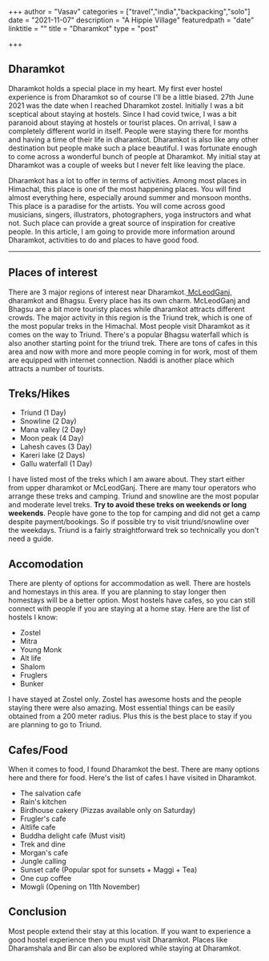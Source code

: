 +++
author = "Vasav"
categories = ["travel","india","backpacking","solo"]
date = "2021-11-07"
description = "A Hippie Village"
featuredpath = "date"
linktitle = ""
title = "Dharamkot"
type = "post"

+++

## Dharamkot

Dharamkot holds a special place in my heart. My first ever hostel experience is from Dharamkot so of course I'll be a little biased. 27th June 2021 was the date when I reached Dharamkot zostel. Initially I was a bit sceptical about staying at hostels. Since I had covid twice, I was a bit paranoid about staying at hostels or tourist places. On arrival, I saw a completely different world in itself. People were staying there for months and having a time of their life in dharamkot. Dharamkot is also like any other destination but people make such a place beautiful. I was fortunate enough to come across a wonderful bunch of people at Dharamkot. My initial stay at Dharamkot was a couple of weeks but I never felt like leaving the place. 

Dharamkot has a lot to offer in terms of activities. Among most places in Himachal, this place is one of the most happening places. You will find almost everything here, especially around summer and monsoon months. This place is a paradise for the artists. You will come across good musicians, singers, illustrators, photographers, yoga instructors and what not. Such place can provide a great source of inspiration for creative people. In this article, I am going to provide more information around Dharamkot, activities to do and places to have good food.

___

## Places of interest 

There are 3 major regions of interest near Dharamkot.[ McLeodGanj](https://en.wikipedia.org/wiki/McLeodGanj), dharamkot and Bhagsu. Every place has its own charm. McLeodGanj and Bhagsu are a bit more touristy places while dharamkot attracts different crowds. The major activity in this region is the Triund trek, which is one of the most popular treks in the Himachal. Most people visit Dharamkot as it comes on the way to Triund. There's a popular Bhagsu waterfall which is also another starting point for the triund trek. There are tons of cafes in this area and now with more and more people coming in for work, most of them are equipped with internet connection. Naddi is another place which attracts a number of tourists.

## Treks/Hikes

* Triund (1 Day)
* Snowline (2 Day)
* Mana valley (2 Day)
* Moon peak (4 Day)
* Lahesh caves (3 Day)
* Kareri lake (2 Days)
* Gallu waterfall (1 Day)

I have listed most of the treks which I am aware about. They start either from upper dharamkot or McLeodGanj. There are many tour operators who arrange these treks and camping. Triund and snowline are the most popular and moderate level treks. **Try to avoid these treks on weekends or long weekends**. People have gone to the top for camping and did not get a camp despite payment/bookings. So if possible try to visit triund/snowline over the weekdays. Triund is a fairly straightforward trek so technically you don't need a guide.

## Accomodation

There are plenty of options for accommodation as well. There are hostels and homestays in this area. If you are planning to stay longer then homestays will be a better option. Most hostels have cafes, so you can still connect with people if you are staying at a home stay. Here are the list of hostels I know:

* Zostel
* Mitra
* Young Monk
* Alt life
* Shalom
* Fruglers
* Bunker

I have stayed at Zostel only. Zostel has awesome hosts and the people staying there were also amazing. Most essential things can be easily obtained from a 200 meter radius. Plus this is the best place to stay if you are planning to go to Triund.

## Cafes/Food

When it comes to food, I found Dharamkot the best. There are many options here and there for food. Here's the list of cafes I have visited in Dharamkot.

* The salvation cafe
* Rain's kitchen
* Birdhouse cakery (Pizzas available only on Saturday)
* Frugler's cafe
* Altlife cafe
* Buddha delight cafe (Must visit)
* Trek and dine
* Morgan's cafe
* Jungle calling
* Sunset cafe (Popular spot for sunsets + Maggi + Tea)
* One cup coffee
* Mowgli (Opening on 11th November)



## Conclusion

Most people extend their stay at this location. If you want to experience a good hostel experience then you must visit Dharamkot. Places like Dharamshala and Bir can also be explored while staying at Dharamkot. 

